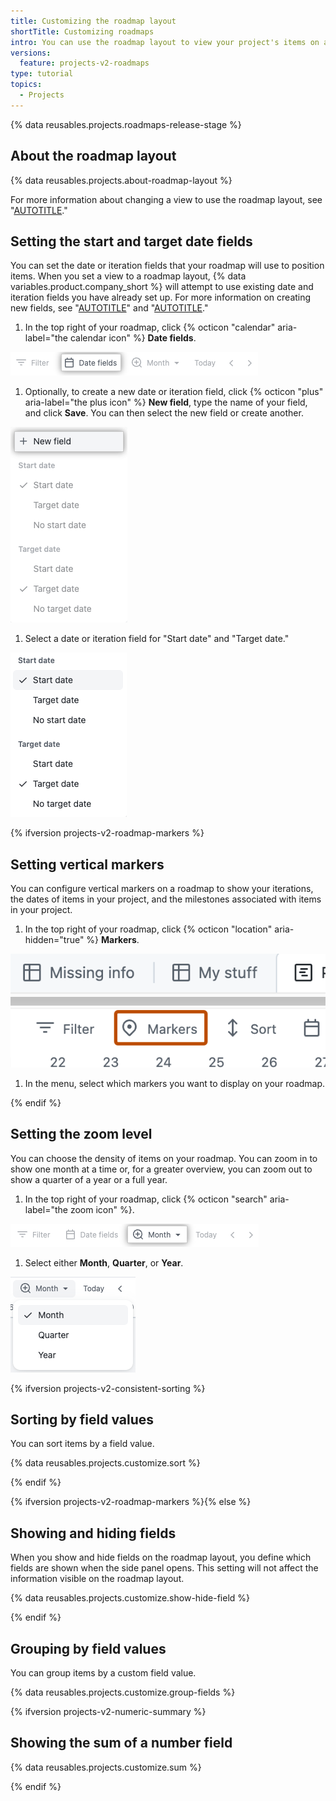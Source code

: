 ```yaml
---
title: Customizing the roadmap layout
shortTitle: Customizing roadmaps
intro: You can use the roadmap layout to view your project's items on a timeline.
versions:
  feature: projects-v2-roadmaps
type: tutorial
topics:
  - Projects
---
```


{% data reusables.projects.roadmaps-release-stage %}

## About the roadmap layout

{% data reusables.projects.about-roadmap-layout %}

For more information about changing a view to use the roadmap layout, see "[AUTOTITLE](/issues/planning-and-tracking-with-projects/customizing-views-in-your-project/changing-the-layout-of-a-view#changing-the-project-layout)."

## Setting the start and target date fields

You can set the date or iteration fields that your roadmap will use to position items. When you set a view to a roadmap layout, {% data variables.product.company_short %} will attempt to use existing date and iteration fields you have already set up. For more information on creating new fields, see "[AUTOTITLE](/issues/planning-and-tracking-with-projects/understanding-fields/about-date-fields)" and "[AUTOTITLE](/issues/planning-and-tracking-with-projects/understanding-fields/about-iteration-fields)."

1. In the top right of your roadmap, click {% octicon "calendar" aria-label="the calendar icon" %} **Date fields**.

  ![Screenshot showing the date field menu item](/assets/images/help/projects-v2/roadmap-menu-dates.png)

1. Optionally, to create a new date or iteration field, click {% octicon "plus" aria-label="the plus icon" %} **New field**, type the name of your field, and click **Save**. You can then select the new field or create another.

  ![Screenshot showing the date field options](/assets/images/help/projects-v2/roadmap-dates-create-field.png)

1. Select a date or iteration field for "Start date" and "Target date."

  ![Screenshot showing the date field options](/assets/images/help/projects-v2/roadmap-select-dates.png)


{% ifversion projects-v2-roadmap-markers %}

## Setting vertical markers

You can configure vertical markers on a roadmap to show your iterations, the dates of items in your project, and the milestones associated with items in your project.

1. In the top right of your roadmap, click {% octicon "location" aria-hidden="true" %} **Markers**.

  ![Screenshot showing the menu bar in a roadmap layout. The "Markers" button is highlighted with an orange outline.](/assets/images/help/projects-v2/markers.png)

1. In the menu, select which markers you want to display on your roadmap.

{% endif %}

## Setting the zoom level

You can choose the density of items on your roadmap. You can zoom in to show one month at a time or, for a greater overview, you can zoom out to show a quarter of a year or a full year.

1. In the top right of your roadmap, click {% octicon "search" aria-label="the zoom icon" %}.

  ![Screenshot showing the zoom button](/assets/images/help/projects-v2/roadmap-zoom-button.png)

1. Select either **Month**, **Quarter**, or **Year**.

  ![Screenshot showing the zoom level options](/assets/images/help/projects-v2/roadmap-zoom-menu.png)

{% ifversion projects-v2-consistent-sorting %}

## Sorting by field values

You can sort items by a field value.

{% data reusables.projects.customize.sort %}

{% endif %}

{% ifversion projects-v2-roadmap-markers %}{% else %}

## Showing and hiding fields

When you show and hide fields on the roadmap layout, you define which fields are shown when the side panel opens. This setting will not affect the information visible on the roadmap layout.

{% data reusables.projects.customize.show-hide-field %}

{% endif %}

## Grouping by field values

You can group items by a custom field value.

{% data reusables.projects.customize.group-fields %}

{% ifversion projects-v2-numeric-summary %}

## Showing the sum of a number field

{% data reusables.projects.customize.sum %}

{% endif %}
